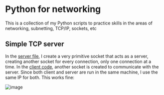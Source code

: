 # Python for networking
This is a collection of my Python scripts to practice skills in the areas of networking, subnetting, TCP/IP, sockets, etc



## Simple TCP server

In the [server file](simple_tcp/server.py), I create a very primitive socket that acts as a server, creating another socket for every connection,
only one connection at a time.
In the [client code](simple_tcp/client.py), another socket is created to communicate with the server.
Since both client and server are run in the same machine, I use the same IP for both. This works fine:

![image](https://github.com/user-attachments/assets/26d78ee5-f085-4cb4-8106-2c6d99d26df3)
